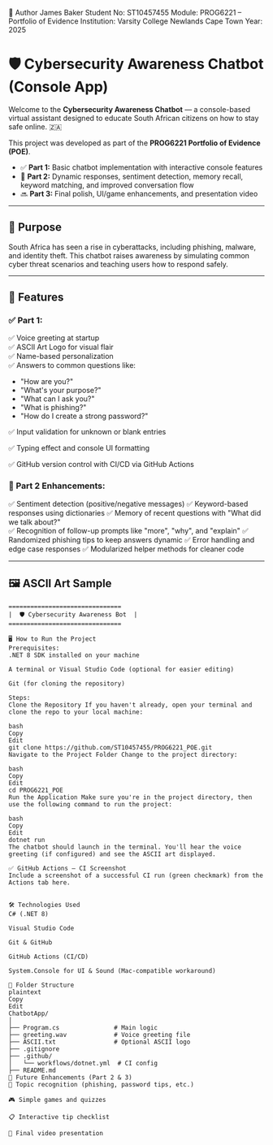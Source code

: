 📢 Author
James Baker
Student No: ST10457455
Module: PROG6221 – Portfolio of Evidence
Institution: Varsity College Newlands Cape Town
Year: 2025


# 🛡️ Cybersecurity Awareness Chatbot (Console App)

Welcome to the **Cybersecurity Awareness Chatbot** — a console-based virtual assistant designed to educate South African citizens on how to stay safe online. 🇿🇦

This project was developed as part of the **PROG6221 Portfolio of Evidence (POE)**.

- ✅ **Part 1:** Basic chatbot implementation with interactive console features  
- 🚧 **Part 2:** Dynamic responses, sentiment detection, memory recall, keyword matching, and improved conversation flow  
- 🔜 **Part 3:** Final polish, UI/game enhancements, and presentation video

---

## 🎯 Purpose

South Africa has seen a rise in cyberattacks, including phishing, malware, and identity theft. This chatbot raises awareness by simulating common cyber threat scenarios and teaching users how to respond safely.

---

## 🚀 Features

### ✅ Part 1:
✅ Voice greeting at startup  
✅ ASCII Art Logo for visual flair  
✅ Name-based personalization  
✅ Answers to common questions like:
  - "How are you?"
  - "What's your purpose?"
  - "What can I ask you?"
  - "What is phishing?"
  - "How do I create a strong password?"
    
✅ Input validation for unknown or blank entries

✅ Typing effect and console UI formatting 

✅ GitHub version control with CI/CD via GitHub Actions

### 🧠 Part 2 Enhancements:

✅ Sentiment detection (positive/negative messages)
✅ Keyword-based responses using dictionaries 
✅ Memory of recent questions with "What did we talk about?"  
✅ Recognition of follow-up prompts like "more", "why", and "explain" 
✅ Randomized phishing tips to keep answers dynamic 
✅ Error handling and edge case responses 
✅ Modularized helper methods for cleaner code 

---

## 🖼️ ASCII Art Sample

```plaintext
===============================
|  🛡️ Cybersecurity Awareness Bot  |
===============================

🖥️ How to Run the Project
Prerequisites:
.NET 8 SDK installed on your machine

A terminal or Visual Studio Code (optional for easier editing)

Git (for cloning the repository)

Steps:
Clone the Repository If you haven't already, open your terminal and clone the repo to your local machine:

bash
Copy
Edit
git clone https://github.com/ST10457455/PROG6221_POE.git
Navigate to the Project Folder Change to the project directory:

bash
Copy
Edit
cd PROG6221_POE
Run the Application Make sure you're in the project directory, then use the following command to run the project:

bash
Copy
Edit
dotnet run
The chatbot should launch in the terminal. You'll hear the voice greeting (if configured) and see the ASCII art displayed.

✅ GitHub Actions – CI Screenshot
Include a screenshot of a successful CI run (green checkmark) from the Actions tab here.


🛠️ Technologies Used
C# (.NET 8)

Visual Studio Code

Git & GitHub

GitHub Actions (CI/CD)

System.Console for UI & Sound (Mac-compatible workaround)

📂 Folder Structure
plaintext
Copy
Edit
ChatbotApp/
│
├── Program.cs               # Main logic
├── greeting.wav             # Voice greeting file
├── ASCII.txt                # Optional ASCII logo
├── .gitignore
├── .github/
│   └── workflows/dotnet.yml  # CI config
├── README.md
🧠 Future Enhancements (Part 2 & 3)
🧩 Topic recognition (phishing, password tips, etc.)

🎮 Simple games and quizzes

📋 Interactive tip checklist

🎥 Final video presentation 
